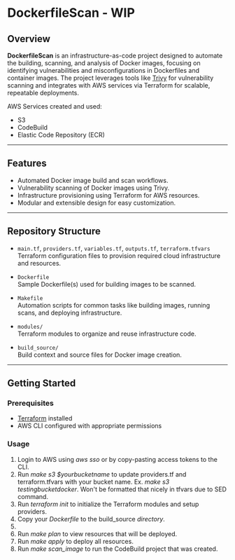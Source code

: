 # DockerfileScan - WIP

## Overview

**DockerfileScan** is an infrastructure-as-code project designed to automate the building, scanning, and analysis of Docker images, focusing on identifying vulnerabilities and misconfigurations in Dockerfiles and container images. The project leverages tools like [Trivy](https://github.com/aquasecurity/trivy) for vulnerability scanning and integrates with AWS services via Terraform for scalable, repeatable deployments.

AWS Services created and used:
- S3
- CodeBuild
- Elastic Code Repository (ECR)

---

## Features

- Automated Docker image build and scan workflows.
- Vulnerability scanning of Docker images using Trivy.
- Infrastructure provisioning using Terraform for AWS resources.
- Modular and extensible design for easy customization.

---

## Repository Structure

- `main.tf`, `providers.tf`, `variables.tf`, `outputs.tf`, `terraform.tfvars`  
  Terraform configuration files to provision required cloud infrastructure and resources.

- `Dockerfile`  
  Sample Dockerfile(s) used for building images to be scanned.

- `Makefile`  
  Automation scripts for common tasks like building images, running scans, and deploying infrastructure.

- `modules/`  
  Terraform modules to organize and reuse infrastructure code.

- `build_source/`  
  Build context and source files for Docker image creation.

---

## Getting Started

### Prerequisites

- [Terraform](https://www.terraform.io/downloads) installed
- AWS CLI configured with appropriate permissions

### Usage

1. Login to AWS using *aws sso* or by copy-pasting access tokens to the CLI.
2. Run *make s3 $yourbucketname* to update providers.tf and terraform.tfvars with your bucket name. Ex. *make s3 testingbucketdocker*. Won't be formatted that nicely in tfvars due to SED command.
3. Run *terraform init* to initialize the Terraform modules and setup providers.
4. Copy your *Dockerfile* to the build_source *directory*.
5. 
6. Run *make plan* to view resources that will be deployed.
7. Run *make apply* to deploy all resources.
8. Run *make scan_image* to run the CodeBuild project that was created.
